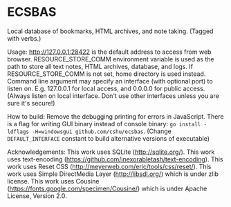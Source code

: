 # ECSBAS
Local database of bookmarks, HTML archives, and note taking. (Tagged with verbs.)

Usage: http://127.0.0.1:28422 is the default address to access from web browser. RESOURCE_STORE_COMM environment variable is used as the path to store all text notes, HTML archives, database, and logs. If RESOURCE_STORE_COMM is not set, home directory is used instead. Command line argument may specify an interface (with optional port) to listen on. E.g. 127.0.0.1 for local access, and 0.0.0.0 for public access. (Always listen on local interface. Don't use other interfaces unless you are sure it's secure!)

How to build:
Remove the debugging printing for errors in JavaScript.
There is a flag for writing GUI binary instead of console binary: `go install -ldflags -H=windowsgui github.com/cshu/ecsbas`.
(Change `DEFAULT_INTERFACE` constant to build alternative versions of executable)

Acknowledgements:
This work uses SQLite (http://sqlite.org/).
This work uses text-encoding (https://github.com/inexorabletash/text-encoding).
This work uses Reset CSS (http://meyerweb.com/eric/tools/css/reset/).
This work uses Simple DirectMedia Layer (http://libsdl.org/) which is under zlib license.
This work uses Cousine (https://fonts.google.com/specimen/Cousine/) which is under Apache License, Version 2.0.


